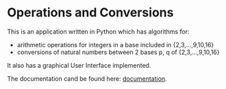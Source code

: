 Operations and Conversions
==========================

This is an application written in Python which has algorithms for:
* arithmetic operations for integers in a base included in {2,3,...,9,10,16}
* conversions of natural numbers between 2 bases p, q of {2,3,...,9,10,16}

It also has a graphical User Interface implemented. 

The documentation cand be found here: [documentation](https://github.com/carinapetcu/University-Projects/blob/main/Computational%20Logic/Application%20Operations%20And%20Conversions/Documentation.docx).
